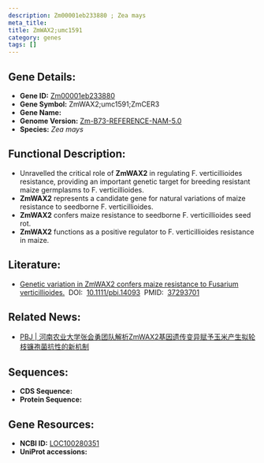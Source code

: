 ```yaml
---
description: Zm00001eb233880 ; Zea mays
meta_title:
title: ZmWAX2;umc1591
category: genes
tags: []
---
```


## Gene Details:
- **Gene ID:**	[Zm00001eb233880](https://www.maizegdb.org/gene_center/gene/Zm00001eb233880)
- **Gene Symbol:** ZmWAX2;umc1591;ZmCER3
- **Gene Name:** 
- **Genome Version:** [Zm-B73-REFERENCE-NAM-5.0](https://www.maizegdb.org/genome/assembly/Zm-B73-REFERENCE-NAM-5.0)
- **Species:** *Zea mays*

## Functional Description:
   - Unravelled the critical role of **ZmWAX2** in regulating F. verticillioides resistance, providing an important genetic target for breeding resistant maize germplasms to F. verticillioides.
   - **ZmWAX2** represents a candidate gene for natural variations of maize resistance to seedborne F. verticillioides.
   - **ZmWAX2** confers maize resistance to seedborne F. verticillioides seed rot.
   - **ZmWAX2** functions as a positive regulator to F. verticillioides resistance in maize.

## Literature:
   - [Genetic variation in ZmWAX2 confers maize resistance to Fusarium verticillioides.]( https://onlinelibrary.wiley.com/doi/10.1111/pbi.14093)&nbsp;&nbsp;DOI:&nbsp;&nbsp;[10.1111/pbi.14093](https://onlinelibrary.wiley.com/doi/10.1111/pbi.14093)&nbsp;&nbsp;PMID:&nbsp;&nbsp;[37293701](https://pubmed.ncbi.nlm.nih.gov/37293701/)

## Related News:
   - [PBJ | 河南农业大学张会勇团队解析ZmWAX2基因遗传变异赋予玉米产生拟轮枝镰孢菌抗性的新机制](https://mp.weixin.qq.com/s/k5n-CG0eGLf0GpfEPuNPxw)

## Sequences:
- **CDS Sequence:**
- **Protein Sequence:**

## Gene Resources:
- **NCBI ID:** [LOC100280351](https://www.ncbi.nlm.nih.gov/gene/?term=LOC100280351)
- **UniProt accessions:** [](https://www.uniprot.org/uniprotkb//entry)
